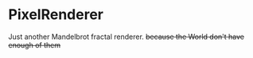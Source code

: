 # PixelRenderer

Just another Mandelbrot fractal renderer.
~~because the World don't have enough of them~~
